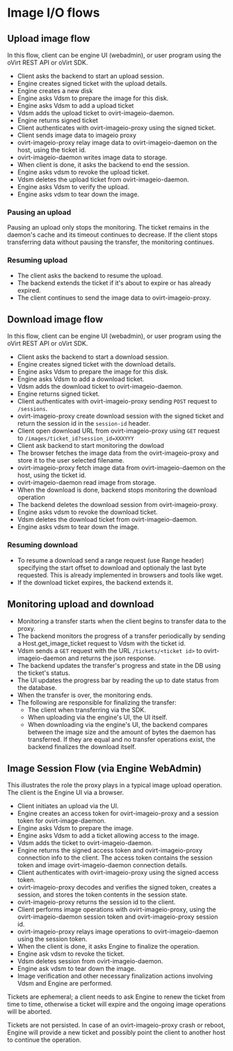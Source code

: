# Image I/O flows

## Upload image flow

In this flow, client can be engine UI (webadmin), or user program using
the oVirt REST API or oVirt SDK.

- Client asks the backend to start an upload session.
- Engine creates signed ticket with the upload details.
- Engine creates a new disk
- Engine asks Vdsm to prepare the image for this disk.
- Engine asks Vdsm to add a upload ticket
- Vdsm adds the upload ticket to ovirt-imageio-daemon.
- Engine returns signed ticket
- Client authenticates with ovirt-imageio-proxy using the signed ticket.
- Client sends image data to imageio proxy
- ovirt-imageio-proxy relay image data to ovirt-imageio-daemon on the
  host, using the ticket id.
- ovirt-imageio-daemon writes image data to storage.
- When client is done, it asks the backend to end the session.
- Engine asks vdsm to revoke the upload ticket.
- Vdsm deletes the upload ticket from ovirt-imageio-daemon.
- Engine asks Vdsm to verify the upload.
- Engine asks vdsm to tear down the image.


### Pausing an upload

Pausing an upload only stops the monitoring.
The ticket remains in the daemon's cache and its timeout continues to
decrease.
If the client stops transferring data without pausing the transfer, the
monitoring continues.


### Resuming upload

- The client asks the backend to resume the upload.
- The backend extends the ticket if it's about to expire or has already
  expired.
- The client continues to send the image data to ovirt-imageio-proxy.


## Download image flow

In this flow, client can be engine UI (webadmin), or user program using
the oVirt REST API or oVirt SDK.

- Client asks the backend to start a download session.
- Engine creates signed ticket with the download details.
- Engine asks Vdsm to prepare the image for this disk.
- Engine asks Vdsm to add a download ticket.
- Vdsm adds the download ticket to ovirt-imageio-daemon.
- Engine returns signed ticket.
- Client authenticates with ovirt-imageio-proxy sending ```POST```
  request to ```/sessions```.
- ovirt-imageio-proxy create download session with the signed ticket and
  return the session id in the ```session-id``` header.
- Client open download URL from ovirt-imageio-proxy using ```GET```
  request to ```/images/ticket_id?session_id=XXXYYY```
- Client ask backend to start monitoring the dowload
- The browser fetches the image data from the ovirt-imageio-proxy and
  store it to the user selected filename.
- ovirt-imageio-proxy fetch image data from ovirt-imageio-daemon on the
  host, using the ticket id.
- ovirt-imageio-daemon read image from storage.
- When the download is done, backend stops monitoring the download operation
- The backend deletes the download session from ovirt-imageio-proxy.
- Engine asks vdsm to revoke the download ticket.
- Vdsm deletes the download ticket from ovirt-imageio-daemon.
- Engine asks vdsm to tear down the image.


### Resuming download

- To resume a download send a range request (use Range header) specifying
  the start offset to download and optionaly the last byte requested.
  This is already implemented in browsers and tools like wget.
- If the download ticket expires, the backend extends it.


## Monitoring upload and download

- Monitoring a transfer starts when the client begins to transfer data
  to the proxy.
- The backend monitors the progress of a transfer periodically by
  sending a Host.get_image_ticket request to Vdsm with the ticket id.
- Vdsm sends a ```GET``` request with the URL ```/tickets/<ticket id>```
  to ovirt-imageio-daemon and returns the json response.
- The backend updates the transfer's progress and state in the DB using
  the ticket's status.
- The UI updates the progress bar by reading the up to date status from
  the database.
- When the transfer is over, the monitoring ends.
- The following are responsible for finalizing the transfer:
  * The client when transferring via the SDK.
  * When uploading via the engine's UI, the UI itself.
  * When downloading via the engine's UI, the backend compares between
    the image size and the amount of bytes the daemon has transferred.
    If they are equal and no transfer operations exist, the backend
    finalizes the download itself.


## Image Session Flow (via Engine WebAdmin)

This illustrates the role the proxy plays in a typical image upload
operation.  The client is the Engine UI via a browser.

- Client initiates an upload via the UI.
- Engine creates an access token for ovirt-imageio-proxy and a
  session token for ovirt-image-daemon.
- Engine asks Vdsm to prepare the image.
- Engine asks Vdsm to add a ticket allowing access to the image.
- Vdsm adds the ticket to ovirt-imageio-daemon.
- Engine returns the signed access token and ovirt-imageio-proxy
  connection info to the client.  The access token contains the
  session token and image ovirt-imageio-daemon connection details.
- Client authenticates with ovirt-imageio-proxy using the signed
  access token.
- ovirt-imageio-proxy decodes and verifies the signed token, creates
  a session, and stores the token contents in the session state.
- ovirt-imageio-proxy returns the session id to the client.
- Client performs image operations with ovirt-imageio-proxy, using
  the ovirt-imageio-daemon session token and ovirt-imageio-proxy
  session id.
- ovirt-imageio-proxy relays image operations to ovirt-imageio-daemon
  using the session token.
- When the client is done, it asks Engine to finalize the operation.
- Engine ask vdsm to revoke the ticket.
- Vdsm deletes session from ovirt-imageio-daemon.
- Engine ask vdsm to tear down the image.
- Image verification and other necessary finalization actions
  involving Vdsm and Engine are performed.

Tickets are ephemeral; a client needs to ask Engine to renew the
ticket from time to time, otherwise a ticket will expire and the
ongoing image operations will be aborted.

Tickets are not persisted.  In case of an ovirt-imageio-proxy crash
or reboot, Engine will provide a new ticket and possibly point the
client to another host to continue the operation.
